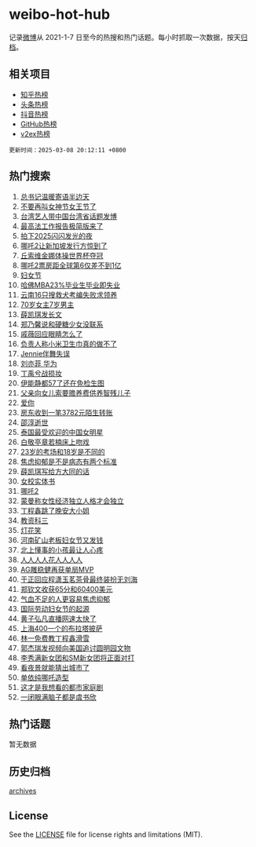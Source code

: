 # weibo-hot-hub

记录[微博](https://www.weibo.com)从 2021-1-7 日至今的热搜和热门话题。每小时抓取一次数据，按天[归档](archives)。

## 相关项目

- [知乎热榜](https://github.com/lonnyzhang423/zhihu-hot-hub)
- [头条热榜](https://github.com/lonnyzhang423/toutiao-hot-hub)
- [抖音热榜](https://github.com/lonnyzhang423/douyin-hot-hub)
- [GitHub热榜](https://github.com/lonnyzhang423/github-hot-hub)
- [v2ex热榜](https://github.com/lonnyzhang423/v2ex-hot-hub)


`更新时间：2025-03-08 20:12:11 +0800`

## 热门搜索

1. [总书记温暖寄语半边天](https://m.weibo.cn/search?containerid=100103type%3D1%26t%3D10%26q%3D%23%E6%80%BB%E4%B9%A6%E8%AE%B0%E6%B8%A9%E6%9A%96%E5%AF%84%E8%AF%AD%E5%8D%8A%E8%BE%B9%E5%A4%A9%23&stream_entry_id=51&isnewpage=1&extparam=seat%3D1%26stream_entry_id%3D51%26c_type%3D51%26pos%3D0%26cate%3D10103%26q%3D%2523%25E6%2580%25BB%25E4%25B9%25A6%25E8%25AE%25B0%25E6%25B8%25A9%25E6%259A%2596%25E5%25AF%2584%25E8%25AF%25AD%25E5%258D%258A%25E8%25BE%25B9%25E5%25A4%25A9%2523%26dgr%3D0%26filter_type%3Drealtimehot%26display_time%3D1741435930%26pre_seqid%3D17414359307600312820839)
1. [不要再叫女神节女王节了](https://m.weibo.cn/search?containerid=100103type%3D1%26t%3D10%26q%3D%23%E4%B8%8D%E8%A6%81%E5%86%8D%E5%8F%AB%E5%A5%B3%E7%A5%9E%E8%8A%82%E5%A5%B3%E7%8E%8B%E8%8A%82%E4%BA%86%23&stream_entry_id=31&isnewpage=1&extparam=seat%3D1%26stream_entry_id%3D31%26flag%3D2%26filter_type%3Drealtimehot%26lcate%3D5001%26c_type%3D31%26realpos%3D1%26pos%3D0%26cate%3D5001%26q%3D%2523%25E4%25B8%258D%25E8%25A6%2581%25E5%2586%258D%25E5%258F%25AB%25E5%25A5%25B3%25E7%25A5%259E%25E8%258A%2582%25E5%25A5%25B3%25E7%258E%258B%25E8%258A%2582%25E4%25BA%2586%2523%26dgr%3D0%26band_rank%3D1%26display_time%3D1741435930%26pre_seqid%3D17414359307600312820839)
1. [台湾艺人带中国台湾省话题发博](https://m.weibo.cn/search?containerid=100103type%3D1%26t%3D10%26q%3D%23%E5%8F%B0%E6%B9%BE%E8%89%BA%E4%BA%BA%E5%B8%A6%E4%B8%AD%E5%9B%BD%E5%8F%B0%E6%B9%BE%E7%9C%81%E8%AF%9D%E9%A2%98%E5%8F%91%E5%8D%9A%23&stream_entry_id=31&isnewpage=1&extparam=seat%3D1%26stream_entry_id%3D31%26flag%3D2%26filter_type%3Drealtimehot%26lcate%3D5001%26c_type%3D31%26realpos%3D2%26pos%3D1%26cate%3D5001%26q%3D%2523%25E5%258F%25B0%25E6%25B9%25BE%25E8%2589%25BA%25E4%25BA%25BA%25E5%25B8%25A6%25E4%25B8%25AD%25E5%259B%25BD%25E5%258F%25B0%25E6%25B9%25BE%25E7%259C%2581%25E8%25AF%259D%25E9%25A2%2598%25E5%258F%2591%25E5%258D%259A%2523%26dgr%3D0%26band_rank%3D2%26display_time%3D1741435930%26pre_seqid%3D17414359307600312820839)
1. [最高法工作报告极简版来了](https://m.weibo.cn/search?containerid=100103type%3D1%26t%3D10%26q%3D%23%E6%9C%80%E9%AB%98%E6%B3%95%E5%B7%A5%E4%BD%9C%E6%8A%A5%E5%91%8A%E6%9E%81%E7%AE%80%E7%89%88%E6%9D%A5%E4%BA%86%23&stream_entry_id=31&isnewpage=1&extparam=seat%3D1%26stream_entry_id%3D31%26flag%3D0%26filter_type%3Drealtimehot%26lcate%3D5001%26c_type%3D31%26realpos%3D3%26pos%3D2%26cate%3D5001%26q%3D%2523%25E6%259C%2580%25E9%25AB%2598%25E6%25B3%2595%25E5%25B7%25A5%25E4%25BD%259C%25E6%258A%25A5%25E5%2591%258A%25E6%259E%2581%25E7%25AE%2580%25E7%2589%2588%25E6%259D%25A5%25E4%25BA%2586%2523%26dgr%3D0%26band_rank%3D3%26display_time%3D1741435930%26pre_seqid%3D17414359307600312820839)
1. [拍下2025闪闪发光的夜](https://m.weibo.cn/search?containerid=100103type%3D1%26t%3D10%26q%3D%23%E6%8B%8D%E4%B8%8B2025%E9%97%AA%E9%97%AA%E5%8F%91%E5%85%89%E7%9A%84%E5%A4%9C%23&stream_entry_id=31&isnewpage=1&extparam=seat%3D1%26stream_entry_id%3D31%26is_ad_pos%3D1%26topic_ad%3D1%26filter_type%3Drealtimehot%26lcate%3D5001%26c_type%3D31%26adid%3D278615%26pos%3D3%26cate%3D5001%26q%3D%2523%25E6%258B%258D%25E4%25B8%258B2025%25E9%2597%25AA%25E9%2597%25AA%25E5%258F%2591%25E5%2585%2589%25E7%259A%2584%25E5%25A4%259C%2523%26dgr%3D0%26band_rank%3D4%26display_time%3D1741435930%26pre_seqid%3D17414359307600312820839)
1. [哪吒2让新加坡发行方惊到了](https://m.weibo.cn/search?containerid=100103type%3D1%26t%3D10%26q%3D%23%E5%93%AA%E5%90%922%E8%AE%A9%E6%96%B0%E5%8A%A0%E5%9D%A1%E5%8F%91%E8%A1%8C%E6%96%B9%E6%83%8A%E5%88%B0%E4%BA%86%23&stream_entry_id=31&isnewpage=1&extparam=seat%3D1%26stream_entry_id%3D31%26flag%3D0%26filter_type%3Drealtimehot%26lcate%3D5001%26c_type%3D31%26realpos%3D4%26pos%3D4%26cate%3D5001%26q%3D%2523%25E5%2593%25AA%25E5%2590%25922%25E8%25AE%25A9%25E6%2596%25B0%25E5%258A%25A0%25E5%259D%25A1%25E5%258F%2591%25E8%25A1%258C%25E6%2596%25B9%25E6%2583%258A%25E5%2588%25B0%25E4%25BA%2586%2523%26dgr%3D0%26band_rank%3D4%26display_time%3D1741435930%26pre_seqid%3D17414359307600312820839)
1. [丘索维金娜体操世界杯夺冠](https://m.weibo.cn/search?containerid=100103type%3D1%26t%3D10%26q%3D%23%E4%B8%98%E7%B4%A2%E7%BB%B4%E9%87%91%E5%A8%9C%E4%BD%93%E6%93%8D%E4%B8%96%E7%95%8C%E6%9D%AF%E5%A4%BA%E5%86%A0%23&stream_entry_id=31&isnewpage=1&extparam=seat%3D1%26stream_entry_id%3D31%26flag%3D1%26filter_type%3Drealtimehot%26lcate%3D5001%26c_type%3D31%26realpos%3D5%26pos%3D5%26cate%3D5001%26q%3D%2523%25E4%25B8%2598%25E7%25B4%25A2%25E7%25BB%25B4%25E9%2587%2591%25E5%25A8%259C%25E4%25BD%2593%25E6%2593%258D%25E4%25B8%2596%25E7%2595%258C%25E6%259D%25AF%25E5%25A4%25BA%25E5%2586%25A0%2523%26dgr%3D0%26band_rank%3D5%26display_time%3D1741435930%26pre_seqid%3D17414359307600312820839)
1. [哪吒2票房距全球第6仅差不到1亿](https://m.weibo.cn/search?containerid=100103type%3D1%26t%3D10%26q%3D%23%E5%93%AA%E5%90%922%E7%A5%A8%E6%88%BF%E8%B7%9D%E5%85%A8%E7%90%83%E7%AC%AC6%E4%BB%85%E5%B7%AE%E4%B8%8D%E5%88%B01%E4%BA%BF%23&stream_entry_id=31&isnewpage=1&extparam=seat%3D1%26stream_entry_id%3D31%26flag%3D1%26filter_type%3Drealtimehot%26lcate%3D5001%26c_type%3D31%26realpos%3D6%26pos%3D6%26cate%3D5001%26q%3D%2523%25E5%2593%25AA%25E5%2590%25922%25E7%25A5%25A8%25E6%2588%25BF%25E8%25B7%259D%25E5%2585%25A8%25E7%2590%2583%25E7%25AC%25AC6%25E4%25BB%2585%25E5%25B7%25AE%25E4%25B8%258D%25E5%2588%25B01%25E4%25BA%25BF%2523%26dgr%3D0%26band_rank%3D6%26display_time%3D1741435930%26pre_seqid%3D17414359307600312820839)
1. [妇女节](https://m.weibo.cn/search?containerid=100103type%3D1%26t%3D10%26q%3D%23%E5%A6%87%E5%A5%B3%E8%8A%82%23&stream_entry_id=31&isnewpage=1&extparam=seat%3D1%26stream_entry_id%3D31%26flag%3D16%26filter_type%3Drealtimehot%26lcate%3D5001%26c_type%3D31%26realpos%3D7%26pos%3D7%26cate%3D5001%26q%3D%2523%25E5%25A6%2587%25E5%25A5%25B3%25E8%258A%2582%2523%26dgr%3D0%26band_rank%3D7%26display_time%3D1741435930%26pre_seqid%3D17414359307600312820839)
1. [哈佛MBA23%毕业生毕业即失业](https://m.weibo.cn/search?containerid=100103type%3D1%26t%3D10%26q%3D%23%E5%93%88%E4%BD%9BMBA23%25%E6%AF%95%E4%B8%9A%E7%94%9F%E6%AF%95%E4%B8%9A%E5%8D%B3%E5%A4%B1%E4%B8%9A%23&stream_entry_id=31&isnewpage=1&extparam=seat%3D1%26stream_entry_id%3D31%26flag%3D1%26filter_type%3Drealtimehot%26lcate%3D5001%26c_type%3D31%26realpos%3D8%26pos%3D8%26cate%3D5001%26q%3D%2523%25E5%2593%2588%25E4%25BD%259BMBA23%2525%25E6%25AF%2595%25E4%25B8%259A%25E7%2594%259F%25E6%25AF%2595%25E4%25B8%259A%25E5%258D%25B3%25E5%25A4%25B1%25E4%25B8%259A%2523%26dgr%3D0%26band_rank%3D8%26display_time%3D1741435930%26pre_seqid%3D17414359307600312820839)
1. [云南16只搜救犬考编失败求领养](https://m.weibo.cn/search?containerid=100103type%3D1%26t%3D10%26q%3D%23%E4%BA%91%E5%8D%9716%E5%8F%AA%E6%90%9C%E6%95%91%E7%8A%AC%E8%80%83%E7%BC%96%E5%A4%B1%E8%B4%A5%E6%B1%82%E9%A2%86%E5%85%BB%23&stream_entry_id=31&isnewpage=1&extparam=seat%3D1%26stream_entry_id%3D31%26flag%3D0%26filter_type%3Drealtimehot%26lcate%3D5001%26c_type%3D31%26realpos%3D9%26pos%3D9%26cate%3D5001%26q%3D%2523%25E4%25BA%2591%25E5%258D%259716%25E5%258F%25AA%25E6%2590%259C%25E6%2595%2591%25E7%258A%25AC%25E8%2580%2583%25E7%25BC%2596%25E5%25A4%25B1%25E8%25B4%25A5%25E6%25B1%2582%25E9%25A2%2586%25E5%2585%25BB%2523%26dgr%3D0%26band_rank%3D9%26display_time%3D1741435930%26pre_seqid%3D17414359307600312820839)
1. [70岁女主7岁男主](https://m.weibo.cn/search?containerid=100103type%3D1%26t%3D10%26q%3D70%E5%B2%81%E5%A5%B3%E4%B8%BB7%E5%B2%81%E7%94%B7%E4%B8%BB&stream_entry_id=31&isnewpage=1&extparam=seat%3D1%26stream_entry_id%3D31%26flag%3D1%26filter_type%3Drealtimehot%26lcate%3D5001%26c_type%3D31%26realpos%3D10%26pos%3D10%26cate%3D5001%26q%3D70%25E5%25B2%2581%25E5%25A5%25B3%25E4%25B8%25BB7%25E5%25B2%2581%25E7%2594%25B7%25E4%25B8%25BB%26dgr%3D0%26band_rank%3D10%26display_time%3D1741435930%26pre_seqid%3D17414359307600312820839)
1. [薛凯琪发长文](https://m.weibo.cn/search?containerid=100103type%3D1%26t%3D10%26q%3D%E8%96%9B%E5%87%AF%E7%90%AA%E5%8F%91%E9%95%BF%E6%96%87&stream_entry_id=31&isnewpage=1&extparam=seat%3D1%26stream_entry_id%3D31%26flag%3D2%26filter_type%3Drealtimehot%26lcate%3D5001%26c_type%3D31%26realpos%3D11%26pos%3D11%26cate%3D5001%26q%3D%25E8%2596%259B%25E5%2587%25AF%25E7%2590%25AA%25E5%258F%2591%25E9%2595%25BF%25E6%2596%2587%26dgr%3D0%26band_rank%3D11%26display_time%3D1741435930%26pre_seqid%3D17414359307600312820839)
1. [郑乃馨说和硬糖少女没联系](https://m.weibo.cn/search?containerid=100103type%3D1%26t%3D10%26q%3D%23%E9%83%91%E4%B9%83%E9%A6%A8%E8%AF%B4%E5%92%8C%E7%A1%AC%E7%B3%96%E5%B0%91%E5%A5%B3%E6%B2%A1%E8%81%94%E7%B3%BB%23&stream_entry_id=31&isnewpage=1&extparam=seat%3D1%26stream_entry_id%3D31%26flag%3D1%26filter_type%3Drealtimehot%26lcate%3D5001%26c_type%3D31%26realpos%3D12%26pos%3D12%26cate%3D5001%26q%3D%2523%25E9%2583%2591%25E4%25B9%2583%25E9%25A6%25A8%25E8%25AF%25B4%25E5%2592%258C%25E7%25A1%25AC%25E7%25B3%2596%25E5%25B0%2591%25E5%25A5%25B3%25E6%25B2%25A1%25E8%2581%2594%25E7%25B3%25BB%2523%26dgr%3D0%26band_rank%3D12%26display_time%3D1741435930%26pre_seqid%3D17414359307600312820839)
1. [戚薇回应眼睛怎么了](https://m.weibo.cn/search?containerid=100103type%3D1%26t%3D10%26q%3D%E6%88%9A%E8%96%87%E5%9B%9E%E5%BA%94%E7%9C%BC%E7%9D%9B%E6%80%8E%E4%B9%88%E4%BA%86&stream_entry_id=31&isnewpage=1&extparam=seat%3D1%26stream_entry_id%3D31%26flag%3D2%26filter_type%3Drealtimehot%26lcate%3D5001%26c_type%3D31%26realpos%3D13%26pos%3D13%26cate%3D5001%26q%3D%25E6%2588%259A%25E8%2596%2587%25E5%259B%259E%25E5%25BA%2594%25E7%259C%25BC%25E7%259D%259B%25E6%2580%258E%25E4%25B9%2588%25E4%25BA%2586%26dgr%3D0%26band_rank%3D13%26display_time%3D1741435930%26pre_seqid%3D17414359307600312820839)
1. [负责人称小米卫生巾真的做不了](https://m.weibo.cn/search?containerid=100103type%3D1%26t%3D10%26q%3D%23%E8%B4%9F%E8%B4%A3%E4%BA%BA%E7%A7%B0%E5%B0%8F%E7%B1%B3%E5%8D%AB%E7%94%9F%E5%B7%BE%E7%9C%9F%E7%9A%84%E5%81%9A%E4%B8%8D%E4%BA%86%23&stream_entry_id=31&isnewpage=1&extparam=seat%3D1%26stream_entry_id%3D31%26flag%3D2%26filter_type%3Drealtimehot%26lcate%3D5001%26c_type%3D31%26realpos%3D14%26pos%3D14%26cate%3D5001%26q%3D%2523%25E8%25B4%259F%25E8%25B4%25A3%25E4%25BA%25BA%25E7%25A7%25B0%25E5%25B0%258F%25E7%25B1%25B3%25E5%258D%25AB%25E7%2594%259F%25E5%25B7%25BE%25E7%259C%259F%25E7%259A%2584%25E5%2581%259A%25E4%25B8%258D%25E4%25BA%2586%2523%26dgr%3D0%26band_rank%3D14%26display_time%3D1741435930%26pre_seqid%3D17414359307600312820839)
1. [Jennie伴舞失误](https://m.weibo.cn/search?containerid=100103type%3D1%26t%3D10%26q%3D%23Jennie%E4%BC%B4%E8%88%9E%E5%A4%B1%E8%AF%AF%23&stream_entry_id=31&isnewpage=1&extparam=seat%3D1%26stream_entry_id%3D31%26flag%3D2%26filter_type%3Drealtimehot%26lcate%3D5001%26c_type%3D31%26realpos%3D15%26pos%3D15%26cate%3D5001%26q%3D%2523Jennie%25E4%25BC%25B4%25E8%2588%259E%25E5%25A4%25B1%25E8%25AF%25AF%2523%26dgr%3D0%26band_rank%3D15%26display_time%3D1741435930%26pre_seqid%3D17414359307600312820839)
1. [刘亦菲 华为](https://m.weibo.cn/search?containerid=100103type%3D1%26t%3D10%26q%3D%E5%88%98%E4%BA%A6%E8%8F%B2+%E5%8D%8E%E4%B8%BA&stream_entry_id=31&isnewpage=1&extparam=seat%3D1%26stream_entry_id%3D31%26flag%3D0%26filter_type%3Drealtimehot%26lcate%3D5001%26c_type%3D31%26realpos%3D16%26pos%3D16%26cate%3D5001%26q%3D%25E5%2588%2598%25E4%25BA%25A6%25E8%258F%25B2%2520%25E5%258D%258E%25E4%25B8%25BA%26dgr%3D0%26band_rank%3D16%26display_time%3D1741435930%26pre_seqid%3D17414359307600312820839)
1. [丁禹兮战损妆](https://m.weibo.cn/search?containerid=100103type%3D1%26t%3D10%26q%3D%E4%B8%81%E7%A6%B9%E5%85%AE%E6%88%98%E6%8D%9F%E5%A6%86&stream_entry_id=31&isnewpage=1&extparam=seat%3D1%26stream_entry_id%3D31%26flag%3D1%26filter_type%3Drealtimehot%26lcate%3D5001%26c_type%3D31%26realpos%3D17%26pos%3D17%26cate%3D5001%26q%3D%25E4%25B8%2581%25E7%25A6%25B9%25E5%2585%25AE%25E6%2588%2598%25E6%258D%259F%25E5%25A6%2586%26dgr%3D0%26band_rank%3D17%26display_time%3D1741435930%26pre_seqid%3D17414359307600312820839)
1. [伊能静都57了还在免检生图](https://m.weibo.cn/search?containerid=100103type%3D1%26t%3D10%26q%3D%E4%BC%8A%E8%83%BD%E9%9D%99%E9%83%BD57%E4%BA%86%E8%BF%98%E5%9C%A8%E5%85%8D%E6%A3%80%E7%94%9F%E5%9B%BE&stream_entry_id=31&isnewpage=1&extparam=seat%3D1%26stream_entry_id%3D31%26flag%3D1%26filter_type%3Drealtimehot%26lcate%3D5001%26c_type%3D31%26realpos%3D18%26pos%3D18%26cate%3D5001%26q%3D%25E4%25BC%258A%25E8%2583%25BD%25E9%259D%2599%25E9%2583%25BD57%25E4%25BA%2586%25E8%25BF%2598%25E5%259C%25A8%25E5%2585%258D%25E6%25A3%2580%25E7%2594%259F%25E5%259B%25BE%26dgr%3D0%26band_rank%3D18%26display_time%3D1741435930%26pre_seqid%3D17414359307600312820839)
1. [父亲向女儿索要赡养费供养智残儿子](https://m.weibo.cn/search?containerid=100103type%3D1%26t%3D10%26q%3D%23%E7%88%B6%E4%BA%B2%E5%90%91%E5%A5%B3%E5%84%BF%E7%B4%A2%E8%A6%81%E8%B5%A1%E5%85%BB%E8%B4%B9%E4%BE%9B%E5%85%BB%E6%99%BA%E6%AE%8B%E5%84%BF%E5%AD%90%23&stream_entry_id=31&isnewpage=1&extparam=seat%3D1%26stream_entry_id%3D31%26flag%3D0%26filter_type%3Drealtimehot%26lcate%3D5001%26c_type%3D31%26realpos%3D19%26pos%3D19%26cate%3D5001%26q%3D%2523%25E7%2588%25B6%25E4%25BA%25B2%25E5%2590%2591%25E5%25A5%25B3%25E5%2584%25BF%25E7%25B4%25A2%25E8%25A6%2581%25E8%25B5%25A1%25E5%2585%25BB%25E8%25B4%25B9%25E4%25BE%259B%25E5%2585%25BB%25E6%2599%25BA%25E6%25AE%258B%25E5%2584%25BF%25E5%25AD%2590%2523%26dgr%3D0%26band_rank%3D19%26display_time%3D1741435930%26pre_seqid%3D17414359307600312820839)
1. [爱你](https://m.weibo.cn/search?containerid=100103type%3D1%26t%3D10%26q%3D%E7%88%B1%E4%BD%A0&stream_entry_id=31&isnewpage=1&extparam=seat%3D1%26stream_entry_id%3D31%26flag%3D1%26filter_type%3Drealtimehot%26lcate%3D5001%26c_type%3D31%26realpos%3D20%26pos%3D20%26cate%3D5001%26q%3D%25E7%2588%25B1%25E4%25BD%25A0%26dgr%3D0%26band_rank%3D20%26display_time%3D1741435930%26pre_seqid%3D17414359307600312820839)
1. [房东收到一笔3782元陌生转账](https://m.weibo.cn/search?containerid=100103type%3D1%26t%3D10%26q%3D%23%E6%88%BF%E4%B8%9C%E6%94%B6%E5%88%B0%E4%B8%80%E7%AC%943782%E5%85%83%E9%99%8C%E7%94%9F%E8%BD%AC%E8%B4%A6%23&stream_entry_id=31&isnewpage=1&extparam=seat%3D1%26stream_entry_id%3D31%26flag%3D2%26filter_type%3Drealtimehot%26lcate%3D5001%26c_type%3D31%26realpos%3D21%26pos%3D21%26cate%3D5001%26q%3D%2523%25E6%2588%25BF%25E4%25B8%259C%25E6%2594%25B6%25E5%2588%25B0%25E4%25B8%2580%25E7%25AC%25943782%25E5%2585%2583%25E9%2599%258C%25E7%2594%259F%25E8%25BD%25AC%25E8%25B4%25A6%2523%26dgr%3D0%26band_rank%3D21%26display_time%3D1741435930%26pre_seqid%3D17414359307600312820839)
1. [邵淳逝世](https://m.weibo.cn/search?containerid=100103type%3D1%26t%3D10%26q%3D%23%E9%82%B5%E6%B7%B3%E9%80%9D%E4%B8%96%23&stream_entry_id=31&isnewpage=1&extparam=seat%3D1%26stream_entry_id%3D31%26flag%3D1%26filter_type%3Drealtimehot%26lcate%3D5001%26c_type%3D31%26realpos%3D22%26pos%3D22%26cate%3D5001%26q%3D%2523%25E9%2582%25B5%25E6%25B7%25B3%25E9%2580%259D%25E4%25B8%2596%2523%26dgr%3D0%26band_rank%3D22%26display_time%3D1741435930%26pre_seqid%3D17414359307600312820839)
1. [泰国最受欢迎的中国女明星](https://m.weibo.cn/search?containerid=100103type%3D1%26t%3D10%26q%3D%23%E6%B3%B0%E5%9B%BD%E6%9C%80%E5%8F%97%E6%AC%A2%E8%BF%8E%E7%9A%84%E4%B8%AD%E5%9B%BD%E5%A5%B3%E6%98%8E%E6%98%9F%23&stream_entry_id=31&isnewpage=1&extparam=seat%3D1%26stream_entry_id%3D31%26flag%3D0%26filter_type%3Drealtimehot%26lcate%3D5001%26c_type%3D31%26realpos%3D23%26pos%3D23%26cate%3D5001%26q%3D%2523%25E6%25B3%25B0%25E5%259B%25BD%25E6%259C%2580%25E5%258F%2597%25E6%25AC%25A2%25E8%25BF%258E%25E7%259A%2584%25E4%25B8%25AD%25E5%259B%25BD%25E5%25A5%25B3%25E6%2598%258E%25E6%2598%259F%2523%26dgr%3D0%26band_rank%3D23%26display_time%3D1741435930%26pre_seqid%3D17414359307600312820839)
1. [白敬亭章若楠床上吻戏](https://m.weibo.cn/search?containerid=100103type%3D1%26t%3D10%26q%3D%23%E7%99%BD%E6%95%AC%E4%BA%AD%E7%AB%A0%E8%8B%A5%E6%A5%A0%E5%BA%8A%E4%B8%8A%E5%90%BB%E6%88%8F%23&stream_entry_id=31&isnewpage=1&extparam=seat%3D1%26stream_entry_id%3D31%26flag%3D0%26filter_type%3Drealtimehot%26lcate%3D5001%26c_type%3D31%26realpos%3D24%26pos%3D24%26cate%3D5001%26q%3D%2523%25E7%2599%25BD%25E6%2595%25AC%25E4%25BA%25AD%25E7%25AB%25A0%25E8%258B%25A5%25E6%25A5%25A0%25E5%25BA%258A%25E4%25B8%258A%25E5%2590%25BB%25E6%2588%258F%2523%26dgr%3D0%26band_rank%3D24%26display_time%3D1741435930%26pre_seqid%3D17414359307600312820839)
1. [23岁的考场和18岁是不同的](https://m.weibo.cn/search?containerid=100103type%3D1%26t%3D10%26q%3D23%E5%B2%81%E7%9A%84%E8%80%83%E5%9C%BA%E5%92%8C18%E5%B2%81%E6%98%AF%E4%B8%8D%E5%90%8C%E7%9A%84&stream_entry_id=31&isnewpage=1&extparam=seat%3D1%26stream_entry_id%3D31%26flag%3D1%26filter_type%3Drealtimehot%26lcate%3D5001%26c_type%3D31%26realpos%3D25%26pos%3D25%26cate%3D5001%26q%3D23%25E5%25B2%2581%25E7%259A%2584%25E8%2580%2583%25E5%259C%25BA%25E5%2592%258C18%25E5%25B2%2581%25E6%2598%25AF%25E4%25B8%258D%25E5%2590%258C%25E7%259A%2584%26dgr%3D0%26band_rank%3D25%26display_time%3D1741435930%26pre_seqid%3D17414359307600312820839)
1. [焦虑抑郁是不是病态有两个标准](https://m.weibo.cn/search?containerid=100103type%3D1%26t%3D10%26q%3D%23%E7%84%A6%E8%99%91%E6%8A%91%E9%83%81%E6%98%AF%E4%B8%8D%E6%98%AF%E7%97%85%E6%80%81%E6%9C%89%E4%B8%A4%E4%B8%AA%E6%A0%87%E5%87%86%23&stream_entry_id=31&isnewpage=1&extparam=seat%3D1%26stream_entry_id%3D31%26flag%3D1%26filter_type%3Drealtimehot%26lcate%3D5001%26c_type%3D31%26realpos%3D26%26pos%3D26%26cate%3D5001%26q%3D%2523%25E7%2584%25A6%25E8%2599%2591%25E6%258A%2591%25E9%2583%2581%25E6%2598%25AF%25E4%25B8%258D%25E6%2598%25AF%25E7%2597%2585%25E6%2580%2581%25E6%259C%2589%25E4%25B8%25A4%25E4%25B8%25AA%25E6%25A0%2587%25E5%2587%2586%2523%26dgr%3D0%26band_rank%3D26%26display_time%3D1741435930%26pre_seqid%3D17414359307600312820839)
1. [薛凯琪写给方大同的话](https://m.weibo.cn/search?containerid=100103type%3D1%26t%3D10%26q%3D%23%E8%96%9B%E5%87%AF%E7%90%AA%E5%86%99%E7%BB%99%E6%96%B9%E5%A4%A7%E5%90%8C%E7%9A%84%E8%AF%9D%23&stream_entry_id=31&isnewpage=1&extparam=seat%3D1%26stream_entry_id%3D31%26flag%3D0%26filter_type%3Drealtimehot%26lcate%3D5001%26c_type%3D31%26realpos%3D27%26pos%3D27%26cate%3D5001%26q%3D%2523%25E8%2596%259B%25E5%2587%25AF%25E7%2590%25AA%25E5%2586%2599%25E7%25BB%2599%25E6%2596%25B9%25E5%25A4%25A7%25E5%2590%258C%25E7%259A%2584%25E8%25AF%259D%2523%26dgr%3D0%26band_rank%3D27%26display_time%3D1741435930%26pre_seqid%3D17414359307600312820839)
1. [女校实体书](https://m.weibo.cn/search?containerid=100103type%3D1%26t%3D10%26q%3D%E5%A5%B3%E6%A0%A1%E5%AE%9E%E4%BD%93%E4%B9%A6&stream_entry_id=31&isnewpage=1&extparam=seat%3D1%26stream_entry_id%3D31%26flag%3D1%26filter_type%3Drealtimehot%26lcate%3D5001%26c_type%3D31%26realpos%3D28%26pos%3D28%26cate%3D5001%26q%3D%25E5%25A5%25B3%25E6%25A0%25A1%25E5%25AE%259E%25E4%25BD%2593%25E4%25B9%25A6%26dgr%3D0%26band_rank%3D28%26display_time%3D1741435930%26pre_seqid%3D17414359307600312820839)
1. [哪吒2](https://m.weibo.cn/search?containerid=100103type%3D1%26t%3D10%26q%3D%E5%93%AA%E5%90%922&stream_entry_id=31&isnewpage=1&extparam=seat%3D1%26stream_entry_id%3D31%26flag%3D1%26filter_type%3Drealtimehot%26lcate%3D5001%26c_type%3D31%26realpos%3D29%26pos%3D29%26cate%3D5001%26q%3D%25E5%2593%25AA%25E5%2590%25922%26dgr%3D0%26band_rank%3D29%26display_time%3D1741435930%26pre_seqid%3D17414359307600312820839)
1. [蒙曼称女性经济独立人格才会独立](https://m.weibo.cn/search?containerid=100103type%3D1%26t%3D10%26q%3D%23%E8%92%99%E6%9B%BC%E7%A7%B0%E5%A5%B3%E6%80%A7%E7%BB%8F%E6%B5%8E%E7%8B%AC%E7%AB%8B%E4%BA%BA%E6%A0%BC%E6%89%8D%E4%BC%9A%E7%8B%AC%E7%AB%8B%23&stream_entry_id=31&isnewpage=1&extparam=seat%3D1%26stream_entry_id%3D31%26flag%3D1%26filter_type%3Drealtimehot%26lcate%3D5001%26c_type%3D31%26realpos%3D30%26pos%3D30%26cate%3D5001%26q%3D%2523%25E8%2592%2599%25E6%259B%25BC%25E7%25A7%25B0%25E5%25A5%25B3%25E6%2580%25A7%25E7%25BB%258F%25E6%25B5%258E%25E7%258B%25AC%25E7%25AB%258B%25E4%25BA%25BA%25E6%25A0%25BC%25E6%2589%258D%25E4%25BC%259A%25E7%258B%25AC%25E7%25AB%258B%2523%26dgr%3D0%26band_rank%3D30%26display_time%3D1741435930%26pre_seqid%3D17414359307600312820839)
1. [丁程鑫跳了晚安大小姐](https://m.weibo.cn/search?containerid=100103type%3D1%26t%3D10%26q%3D%23%E4%B8%81%E7%A8%8B%E9%91%AB%E8%B7%B3%E4%BA%86%E6%99%9A%E5%AE%89%E5%A4%A7%E5%B0%8F%E5%A7%90%23&stream_entry_id=31&isnewpage=1&extparam=seat%3D1%26stream_entry_id%3D31%26flag%3D1%26filter_type%3Drealtimehot%26lcate%3D5001%26c_type%3D31%26realpos%3D31%26pos%3D31%26cate%3D5001%26q%3D%2523%25E4%25B8%2581%25E7%25A8%258B%25E9%2591%25AB%25E8%25B7%25B3%25E4%25BA%2586%25E6%2599%259A%25E5%25AE%2589%25E5%25A4%25A7%25E5%25B0%258F%25E5%25A7%2590%2523%26dgr%3D0%26band_rank%3D31%26display_time%3D1741435930%26pre_seqid%3D17414359307600312820839)
1. [教资科三](https://m.weibo.cn/search?containerid=100103type%3D1%26t%3D10%26q%3D%E6%95%99%E8%B5%84%E7%A7%91%E4%B8%89&stream_entry_id=31&isnewpage=1&extparam=seat%3D1%26stream_entry_id%3D31%26flag%3D0%26filter_type%3Drealtimehot%26lcate%3D5001%26c_type%3D31%26realpos%3D32%26pos%3D32%26cate%3D5001%26q%3D%25E6%2595%2599%25E8%25B5%2584%25E7%25A7%2591%25E4%25B8%2589%26dgr%3D0%26band_rank%3D32%26display_time%3D1741435930%26pre_seqid%3D17414359307600312820839)
1. [灯花笑](https://m.weibo.cn/search?containerid=100103type%3D1%26t%3D10%26q%3D%E7%81%AF%E8%8A%B1%E7%AC%91&stream_entry_id=31&isnewpage=1&extparam=seat%3D1%26stream_entry_id%3D31%26flag%3D1%26filter_type%3Drealtimehot%26lcate%3D5001%26c_type%3D31%26realpos%3D33%26pos%3D33%26cate%3D5001%26q%3D%25E7%2581%25AF%25E8%258A%25B1%25E7%25AC%2591%26dgr%3D0%26band_rank%3D33%26display_time%3D1741435930%26pre_seqid%3D17414359307600312820839)
1. [河南矿山老板妇女节又发钱](https://m.weibo.cn/search?containerid=100103type%3D1%26t%3D10%26q%3D%23%E6%B2%B3%E5%8D%97%E7%9F%BF%E5%B1%B1%E8%80%81%E6%9D%BF%E5%A6%87%E5%A5%B3%E8%8A%82%E5%8F%88%E5%8F%91%E9%92%B1%23&stream_entry_id=31&isnewpage=1&extparam=seat%3D1%26stream_entry_id%3D31%26flag%3D1%26filter_type%3Drealtimehot%26lcate%3D5001%26c_type%3D31%26realpos%3D34%26pos%3D34%26cate%3D5001%26q%3D%2523%25E6%25B2%25B3%25E5%258D%2597%25E7%259F%25BF%25E5%25B1%25B1%25E8%2580%2581%25E6%259D%25BF%25E5%25A6%2587%25E5%25A5%25B3%25E8%258A%2582%25E5%258F%2588%25E5%258F%2591%25E9%2592%25B1%2523%26dgr%3D0%26band_rank%3D34%26display_time%3D1741435930%26pre_seqid%3D17414359307600312820839)
1. [北上懂事的小孩最让人心疼](https://m.weibo.cn/search?containerid=100103type%3D1%26t%3D10%26q%3D%E5%8C%97%E4%B8%8A%E6%87%82%E4%BA%8B%E7%9A%84%E5%B0%8F%E5%AD%A9%E6%9C%80%E8%AE%A9%E4%BA%BA%E5%BF%83%E7%96%BC&stream_entry_id=31&isnewpage=1&extparam=seat%3D1%26stream_entry_id%3D31%26flag%3D1%26filter_type%3Drealtimehot%26lcate%3D5001%26c_type%3D31%26realpos%3D35%26pos%3D35%26cate%3D5001%26q%3D%25E5%258C%2597%25E4%25B8%258A%25E6%2587%2582%25E4%25BA%258B%25E7%259A%2584%25E5%25B0%258F%25E5%25AD%25A9%25E6%259C%2580%25E8%25AE%25A9%25E4%25BA%25BA%25E5%25BF%2583%25E7%2596%25BC%26dgr%3D0%26band_rank%3D35%26display_time%3D1741435930%26pre_seqid%3D17414359307600312820839)
1. [人人人人花人人人人](https://m.weibo.cn/search?containerid=100103type%3D1%26t%3D10%26q%3D%23%E4%BA%BA%E4%BA%BA%E4%BA%BA%E4%BA%BA%E8%8A%B1%E4%BA%BA%E4%BA%BA%E4%BA%BA%E4%BA%BA%23&stream_entry_id=31&isnewpage=1&extparam=seat%3D1%26stream_entry_id%3D31%26flag%3D0%26filter_type%3Drealtimehot%26lcate%3D5001%26c_type%3D31%26realpos%3D36%26pos%3D36%26cate%3D5001%26q%3D%2523%25E4%25BA%25BA%25E4%25BA%25BA%25E4%25BA%25BA%25E4%25BA%25BA%25E8%258A%25B1%25E4%25BA%25BA%25E4%25BA%25BA%25E4%25BA%25BA%25E4%25BA%25BA%2523%26dgr%3D0%26band_rank%3D36%26display_time%3D1741435930%26pre_seqid%3D17414359307600312820839)
1. [AG雕稳健再获单局MVP](https://m.weibo.cn/search?containerid=100103type%3D1%26t%3D10%26q%3D%23AG%E9%9B%95%E7%A8%B3%E5%81%A5%E5%86%8D%E8%8E%B7%E5%8D%95%E5%B1%80MVP%23&stream_entry_id=31&isnewpage=1&extparam=seat%3D1%26stream_entry_id%3D31%26flag%3D1%26filter_type%3Drealtimehot%26lcate%3D5001%26c_type%3D31%26realpos%3D37%26pos%3D37%26cate%3D5001%26q%3D%2523AG%25E9%259B%2595%25E7%25A8%25B3%25E5%2581%25A5%25E5%2586%258D%25E8%258E%25B7%25E5%258D%2595%25E5%25B1%2580MVP%2523%26dgr%3D0%26band_rank%3D37%26display_time%3D1741435930%26pre_seqid%3D17414359307600312820839)
1. [于正回应程潇玉茗茶骨最终装扮无刘海](https://m.weibo.cn/search?containerid=100103type%3D1%26t%3D10%26q%3D%23%E4%BA%8E%E6%AD%A3%E5%9B%9E%E5%BA%94%E7%A8%8B%E6%BD%87%E7%8E%89%E8%8C%97%E8%8C%B6%E9%AA%A8%E6%9C%80%E7%BB%88%E8%A3%85%E6%89%AE%E6%97%A0%E5%88%98%E6%B5%B7%23&stream_entry_id=31&isnewpage=1&extparam=seat%3D1%26stream_entry_id%3D31%26flag%3D1%26filter_type%3Drealtimehot%26lcate%3D5001%26c_type%3D31%26realpos%3D38%26pos%3D38%26cate%3D5001%26q%3D%2523%25E4%25BA%258E%25E6%25AD%25A3%25E5%259B%259E%25E5%25BA%2594%25E7%25A8%258B%25E6%25BD%2587%25E7%258E%2589%25E8%258C%2597%25E8%258C%25B6%25E9%25AA%25A8%25E6%259C%2580%25E7%25BB%2588%25E8%25A3%2585%25E6%2589%25AE%25E6%2597%25A0%25E5%2588%2598%25E6%25B5%25B7%2523%26dgr%3D0%26band_rank%3D38%26display_time%3D1741435930%26pre_seqid%3D17414359307600312820839)
1. [郑钦文收获65分和60400美元](https://m.weibo.cn/search?containerid=100103type%3D1%26t%3D10%26q%3D%23%E9%83%91%E9%92%A6%E6%96%87%E6%94%B6%E8%8E%B765%E5%88%86%E5%92%8C60400%E7%BE%8E%E5%85%83%23&stream_entry_id=31&isnewpage=1&extparam=seat%3D1%26stream_entry_id%3D31%26flag%3D1%26filter_type%3Drealtimehot%26lcate%3D5001%26c_type%3D31%26realpos%3D39%26pos%3D39%26cate%3D5001%26q%3D%2523%25E9%2583%2591%25E9%2592%25A6%25E6%2596%2587%25E6%2594%25B6%25E8%258E%25B765%25E5%2588%2586%25E5%2592%258C60400%25E7%25BE%258E%25E5%2585%2583%2523%26dgr%3D0%26band_rank%3D39%26display_time%3D1741435930%26pre_seqid%3D17414359307600312820839)
1. [气血不足的人更容易焦虑抑郁](https://m.weibo.cn/search?containerid=100103type%3D1%26t%3D10%26q%3D%23%E6%B0%94%E8%A1%80%E4%B8%8D%E8%B6%B3%E7%9A%84%E4%BA%BA%E6%9B%B4%E5%AE%B9%E6%98%93%E7%84%A6%E8%99%91%E6%8A%91%E9%83%81%23&stream_entry_id=31&isnewpage=1&extparam=seat%3D1%26stream_entry_id%3D31%26flag%3D0%26filter_type%3Drealtimehot%26lcate%3D5001%26c_type%3D31%26realpos%3D40%26pos%3D40%26cate%3D5001%26q%3D%2523%25E6%25B0%2594%25E8%25A1%2580%25E4%25B8%258D%25E8%25B6%25B3%25E7%259A%2584%25E4%25BA%25BA%25E6%259B%25B4%25E5%25AE%25B9%25E6%2598%2593%25E7%2584%25A6%25E8%2599%2591%25E6%258A%2591%25E9%2583%2581%2523%26dgr%3D0%26band_rank%3D40%26display_time%3D1741435930%26pre_seqid%3D17414359307600312820839)
1. [国际劳动妇女节的起源](https://m.weibo.cn/search?containerid=100103type%3D1%26t%3D10%26q%3D%E5%9B%BD%E9%99%85%E5%8A%B3%E5%8A%A8%E5%A6%87%E5%A5%B3%E8%8A%82%E7%9A%84%E8%B5%B7%E6%BA%90&stream_entry_id=31&isnewpage=1&extparam=seat%3D1%26stream_entry_id%3D31%26flag%3D0%26filter_type%3Drealtimehot%26lcate%3D5001%26c_type%3D31%26realpos%3D41%26pos%3D41%26cate%3D5001%26q%3D%25E5%259B%25BD%25E9%2599%2585%25E5%258A%25B3%25E5%258A%25A8%25E5%25A6%2587%25E5%25A5%25B3%25E8%258A%2582%25E7%259A%2584%25E8%25B5%25B7%25E6%25BA%2590%26dgr%3D0%26band_rank%3D41%26display_time%3D1741435930%26pre_seqid%3D17414359307600312820839)
1. [黄子弘凡直播网速太快了](https://m.weibo.cn/search?containerid=100103type%3D1%26t%3D10%26q%3D%E9%BB%84%E5%AD%90%E5%BC%98%E5%87%A1%E7%9B%B4%E6%92%AD%E7%BD%91%E9%80%9F%E5%A4%AA%E5%BF%AB%E4%BA%86&stream_entry_id=31&isnewpage=1&extparam=seat%3D1%26stream_entry_id%3D31%26flag%3D1%26filter_type%3Drealtimehot%26lcate%3D5001%26c_type%3D31%26realpos%3D42%26pos%3D42%26cate%3D5001%26q%3D%25E9%25BB%2584%25E5%25AD%2590%25E5%25BC%2598%25E5%2587%25A1%25E7%259B%25B4%25E6%2592%25AD%25E7%25BD%2591%25E9%2580%259F%25E5%25A4%25AA%25E5%25BF%25AB%25E4%25BA%2586%26dgr%3D0%26band_rank%3D42%26display_time%3D1741435930%26pre_seqid%3D17414359307600312820839)
1. [上海400一个的布拉塔披萨](https://m.weibo.cn/search?containerid=100103type%3D1%26t%3D10%26q%3D%E4%B8%8A%E6%B5%B7400%E4%B8%80%E4%B8%AA%E7%9A%84%E5%B8%83%E6%8B%89%E5%A1%94%E6%8A%AB%E8%90%A8&stream_entry_id=31&isnewpage=1&extparam=seat%3D1%26stream_entry_id%3D31%26flag%3D1%26filter_type%3Drealtimehot%26lcate%3D5001%26c_type%3D31%26realpos%3D43%26pos%3D43%26cate%3D5001%26q%3D%25E4%25B8%258A%25E6%25B5%25B7400%25E4%25B8%2580%25E4%25B8%25AA%25E7%259A%2584%25E5%25B8%2583%25E6%258B%2589%25E5%25A1%2594%25E6%258A%25AB%25E8%2590%25A8%26dgr%3D0%26band_rank%3D43%26display_time%3D1741435930%26pre_seqid%3D17414359307600312820839)
1. [林一免费教丁程鑫滑雪](https://m.weibo.cn/search?containerid=100103type%3D1%26t%3D10%26q%3D%E6%9E%97%E4%B8%80%E5%85%8D%E8%B4%B9%E6%95%99%E4%B8%81%E7%A8%8B%E9%91%AB%E6%BB%91%E9%9B%AA&stream_entry_id=31&isnewpage=1&extparam=seat%3D1%26stream_entry_id%3D31%26flag%3D1%26filter_type%3Drealtimehot%26lcate%3D5001%26c_type%3D31%26realpos%3D44%26pos%3D44%26cate%3D5001%26q%3D%25E6%259E%2597%25E4%25B8%2580%25E5%2585%258D%25E8%25B4%25B9%25E6%2595%2599%25E4%25B8%2581%25E7%25A8%258B%25E9%2591%25AB%25E6%25BB%2591%25E9%259B%25AA%26dgr%3D0%26band_rank%3D44%26display_time%3D1741435930%26pre_seqid%3D17414359307600312820839)
1. [郭杰瑞发视频向美国追讨圆明园文物](https://m.weibo.cn/search?containerid=100103type%3D1%26t%3D10%26q%3D%23%E9%83%AD%E6%9D%B0%E7%91%9E%E5%8F%91%E8%A7%86%E9%A2%91%E5%90%91%E7%BE%8E%E5%9B%BD%E8%BF%BD%E8%AE%A8%E5%9C%86%E6%98%8E%E5%9B%AD%E6%96%87%E7%89%A9%23&stream_entry_id=31&isnewpage=1&extparam=seat%3D1%26stream_entry_id%3D31%26flag%3D0%26filter_type%3Drealtimehot%26lcate%3D5001%26c_type%3D31%26realpos%3D45%26pos%3D45%26cate%3D5001%26q%3D%2523%25E9%2583%25AD%25E6%259D%25B0%25E7%2591%259E%25E5%258F%2591%25E8%25A7%2586%25E9%25A2%2591%25E5%2590%2591%25E7%25BE%258E%25E5%259B%25BD%25E8%25BF%25BD%25E8%25AE%25A8%25E5%259C%2586%25E6%2598%258E%25E5%259B%25AD%25E6%2596%2587%25E7%2589%25A9%2523%26dgr%3D0%26band_rank%3D45%26display_time%3D1741435930%26pre_seqid%3D17414359307600312820839)
1. [李秀满新女团和SM新女团将正面对打](https://m.weibo.cn/search?containerid=100103type%3D1%26t%3D10%26q%3D%E6%9D%8E%E7%A7%80%E6%BB%A1%E6%96%B0%E5%A5%B3%E5%9B%A2%E5%92%8CSM%E6%96%B0%E5%A5%B3%E5%9B%A2%E5%B0%86%E6%AD%A3%E9%9D%A2%E5%AF%B9%E6%89%93&stream_entry_id=31&isnewpage=1&extparam=seat%3D1%26stream_entry_id%3D31%26flag%3D0%26filter_type%3Drealtimehot%26lcate%3D5001%26c_type%3D31%26realpos%3D46%26pos%3D46%26cate%3D5001%26q%3D%25E6%259D%258E%25E7%25A7%2580%25E6%25BB%25A1%25E6%2596%25B0%25E5%25A5%25B3%25E5%259B%25A2%25E5%2592%258CSM%25E6%2596%25B0%25E5%25A5%25B3%25E5%259B%25A2%25E5%25B0%2586%25E6%25AD%25A3%25E9%259D%25A2%25E5%25AF%25B9%25E6%2589%2593%26dgr%3D0%26band_rank%3D46%26display_time%3D1741435930%26pre_seqid%3D17414359307600312820839)
1. [看夜景就能猜出城市了](https://m.weibo.cn/search?containerid=100103type%3D1%26t%3D10%26q%3D%E7%9C%8B%E5%A4%9C%E6%99%AF%E5%B0%B1%E8%83%BD%E7%8C%9C%E5%87%BA%E5%9F%8E%E5%B8%82%E4%BA%86&stream_entry_id=31&isnewpage=1&extparam=seat%3D1%26stream_entry_id%3D31%26flag%3D1%26pos%3D47%26filter_type%3Drealtimehot%26lcate%3D5001%26c_type%3D31%26realpos%3D47%26adid%3D278696%26cate%3D5001%26q%3D%25E7%259C%258B%25E5%25A4%259C%25E6%2599%25AF%25E5%25B0%25B1%25E8%2583%25BD%25E7%258C%259C%25E5%2587%25BA%25E5%259F%258E%25E5%25B8%2582%25E4%25BA%2586%26dgr%3D0%26band_rank%3D47%26display_time%3D1741435930%26pre_seqid%3D17414359307600312820839)
1. [单依纯哪吒造型](https://m.weibo.cn/search?containerid=100103type%3D1%26t%3D10%26q%3D%E5%8D%95%E4%BE%9D%E7%BA%AF%E5%93%AA%E5%90%92%E9%80%A0%E5%9E%8B&stream_entry_id=31&isnewpage=1&extparam=seat%3D1%26stream_entry_id%3D31%26flag%3D0%26filter_type%3Drealtimehot%26lcate%3D5001%26c_type%3D31%26realpos%3D48%26pos%3D48%26cate%3D5001%26q%3D%25E5%258D%2595%25E4%25BE%259D%25E7%25BA%25AF%25E5%2593%25AA%25E5%2590%2592%25E9%2580%25A0%25E5%259E%258B%26dgr%3D0%26band_rank%3D48%26display_time%3D1741435930%26pre_seqid%3D17414359307600312820839)
1. [这才是我想看的都市家庭剧](https://m.weibo.cn/search?containerid=100103type%3D1%26t%3D10%26q%3D%E8%BF%99%E6%89%8D%E6%98%AF%E6%88%91%E6%83%B3%E7%9C%8B%E7%9A%84%E9%83%BD%E5%B8%82%E5%AE%B6%E5%BA%AD%E5%89%A7&stream_entry_id=31&isnewpage=1&extparam=seat%3D1%26stream_entry_id%3D31%26flag%3D1%26filter_type%3Drealtimehot%26lcate%3D5001%26c_type%3D31%26realpos%3D49%26pos%3D49%26cate%3D5001%26q%3D%25E8%25BF%2599%25E6%2589%258D%25E6%2598%25AF%25E6%2588%2591%25E6%2583%25B3%25E7%259C%258B%25E7%259A%2584%25E9%2583%25BD%25E5%25B8%2582%25E5%25AE%25B6%25E5%25BA%25AD%25E5%2589%25A7%26dgr%3D0%26band_rank%3D49%26display_time%3D1741435930%26pre_seqid%3D17414359307600312820839)
1. [一闭眼满脑子都是虞书欣](https://m.weibo.cn/search?containerid=100103type%3D1%26t%3D10%26q%3D%E4%B8%80%E9%97%AD%E7%9C%BC%E6%BB%A1%E8%84%91%E5%AD%90%E9%83%BD%E6%98%AF%E8%99%9E%E4%B9%A6%E6%AC%A3&stream_entry_id=31&isnewpage=1&extparam=seat%3D1%26stream_entry_id%3D31%26flag%3D1%26filter_type%3Drealtimehot%26lcate%3D5001%26c_type%3D31%26realpos%3D50%26pos%3D50%26cate%3D5001%26q%3D%25E4%25B8%2580%25E9%2597%25AD%25E7%259C%25BC%25E6%25BB%25A1%25E8%2584%2591%25E5%25AD%2590%25E9%2583%25BD%25E6%2598%25AF%25E8%2599%259E%25E4%25B9%25A6%25E6%25AC%25A3%26dgr%3D0%26band_rank%3D50%26display_time%3D1741435930%26pre_seqid%3D17414359307600312820839)

## 热门话题

暂无数据

## 历史归档

[archives](archives)

## License

See the [LICENSE](LICENSE) file for license rights and limitations (MIT).

